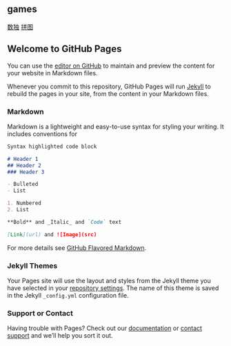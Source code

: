 

## games
[数独](https://xinshenghu.github.io/cocos/shudu/index.html) 
[拼图](https://xinshenghu.github.io/cocos/pintuf/index.html) 

## Welcome to GitHub Pages

You can use the [editor on GitHub](https://github.com/xinshenghu/test/edit/master/index.md) 
to maintain and preview the content for your website in Markdown files.

Whenever you commit to this repository, GitHub Pages will run [Jekyll](https://jekyllrb.com/) 
to rebuild the pages in your site, from the content in your Markdown files.

### Markdown

Markdown is a lightweight and easy-to-use syntax for styling your writing. It includes conventions for

```markdown
Syntax highlighted code block

# Header 1
## Header 2
### Header 3

- Bulleted
- List

1. Numbered
2. List

**Bold** and _Italic_ and `Code` text

[Link](url) and ![Image](src)
```

For more details see [GitHub Flavored Markdown](https://guides.github.com/features/mastering-markdown/).

### Jekyll Themes

Your Pages site will use the layout and styles from the Jekyll theme you have selected in your [repository settings](https://github.com/xinshenghu/test/settings). The name of this theme is saved in the Jekyll `_config.yml` configuration file.

### Support or Contact

Having trouble with Pages? Check out our [documentation](https://help.github.com/categories/github-pages-basics/) or [contact support](https://github.com/contact) and we’ll help you sort it out.
